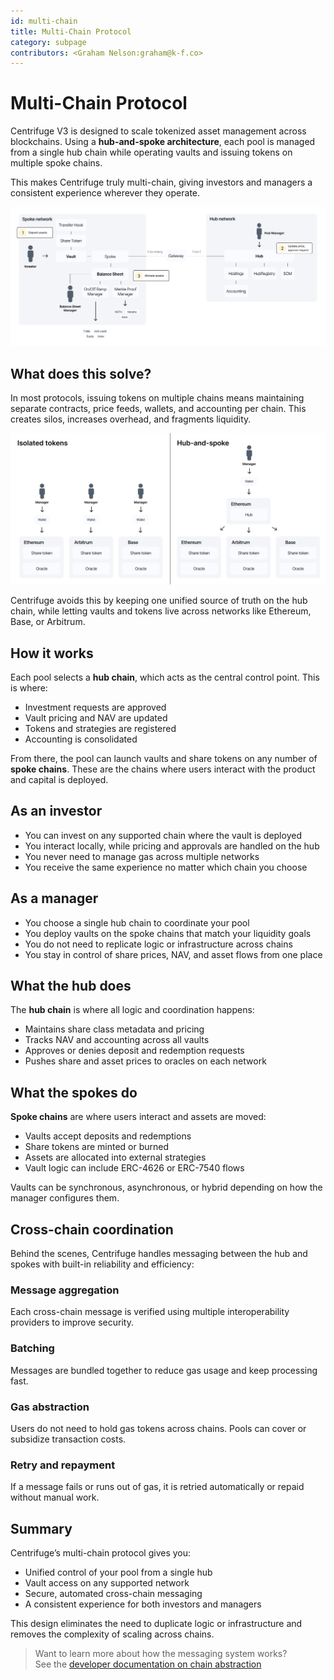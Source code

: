```yaml
---
id: multi-chain
title: Multi-Chain Protocol
category: subpage
contributors: <Graham Nelson:graham@k-f.co>
---
```


# Multi-Chain Protocol

Centrifuge V3 is designed to scale tokenized asset management across blockchains. Using a **hub-and-spoke architecture**, each pool is managed from a single hub chain while operating vaults and issuing tokens on multiple spoke chains.

This makes Centrifuge truly multi-chain, giving investors and managers a consistent experience wherever they operate.

![](./images/overview.png)

## What does this solve?

In most protocols, issuing tokens on multiple chains means maintaining separate contracts, price feeds, wallets, and accounting per chain. This creates silos, increases overhead, and fragments liquidity.

![](./images/hub-and-spoke.png)

Centrifuge avoids this by keeping one unified source of truth on the hub chain, while letting vaults and tokens live across networks like Ethereum, Base, or Arbitrum.

## How it works

Each pool selects a **hub chain**, which acts as the central control point. This is where:

- Investment requests are approved
- Vault pricing and NAV are updated
- Tokens and strategies are registered
- Accounting is consolidated

From there, the pool can launch vaults and share tokens on any number of **spoke chains**. These are the chains where users interact with the product and capital is deployed.

## As an investor

- You can invest on any supported chain where the vault is deployed  
- You interact locally, while pricing and approvals are handled on the hub  
- You never need to manage gas across multiple networks  
- You receive the same experience no matter which chain you choose  

## As a manager

- You choose a single hub chain to coordinate your pool  
- You deploy vaults on the spoke chains that match your liquidity goals  
- You do not need to replicate logic or infrastructure across chains  
- You stay in control of share prices, NAV, and asset flows from one place  

## What the hub does

The **hub chain** is where all logic and coordination happens:

- Maintains share class metadata and pricing  
- Tracks NAV and accounting across all vaults  
- Approves or denies deposit and redemption requests  
- Pushes share and asset prices to oracles on each network  

## What the spokes do

**Spoke chains** are where users interact and assets are moved:

- Vaults accept deposits and redemptions  
- Share tokens are minted or burned  
- Assets are allocated into external strategies  
- Vault logic can include ERC-4626 or ERC-7540 flows  

Vaults can be synchronous, asynchronous, or hybrid depending on how the manager configures them.

## Cross-chain coordination

Behind the scenes, Centrifuge handles messaging between the hub and spokes with built-in reliability and efficiency:

### Message aggregation  
Each cross-chain message is verified using multiple interoperability providers to improve security.

### Batching  
Messages are bundled together to reduce gas usage and keep processing fast.

### Gas abstraction  
Users do not need to hold gas tokens across chains. Pools can cover or subsidize transaction costs.

### Retry and repayment  
If a message fails or runs out of gas, it is retried automatically or repaid without manual work.

## Summary

Centrifuge’s multi-chain protocol gives you:

- Unified control of your pool from a single hub  
- Vault access on any supported network  
- Secure, automated cross-chain messaging  
- A consistent experience for both investors and managers  

This design eliminates the need to duplicate logic or infrastructure and removes the complexity of scaling across chains.

> Want to learn more about how the messaging system works?  
> See the [developer documentation on chain abstraction](/developer/protocol/chain-abstraction/)